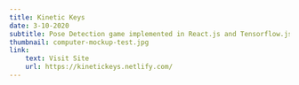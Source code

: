 ```yaml
---
title: Kinetic Keys
date: 3-10-2020
subtitle: Pose Detection game implemented in React.js and Tensorflow.js; Showcased at Convergent Side-Project Expo
thumbnail: computer-mockup-test.jpg
link:
    text: Visit Site
    url: https://kinetickeys.netlify.com/
---
```

